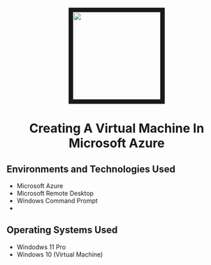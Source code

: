 <p align="center">
 <img src="https://github.com/Velezdrv/Azure-Portal-Tutorial/assets/147437260/0c92122c-77df-44df-bc1a-6c4f6a0bc33a&auto=format&fit=crop&w=2772&q=80" width="200" height="200" border="10"/>
</p>

<h1 align="center"> Creating A Virtual Machine In Microsoft Azure </h1>

<h2>Environments and Technologies Used</h2>

- Microsoft Azure
- Microsoft Remote Desktop
- Windows Command Prompt
- 
<h2>Operating Systems Used</h2>

- Windodws 11 Pro
- Windows 10 (Virtual Machine)




